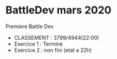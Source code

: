 # BattleDev mars 2020

Premiere Battle Dev

- CLASSEMENT : 3799/4944(22:00)
- Exercice 1 : Terminé
- Exercice 2 : non fini (etat a 22h)

